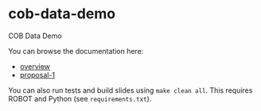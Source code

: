 # cob-data-demo

COB Data Demo

You can browse the documentation here:

- [overview](doc/overview.md)
- [proposal-1](doc/proposal-1.md)

You can also run tests and build slides using `make clean all`.
This requires ROBOT and Python (see `requirements.txt`).
